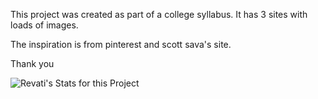 This project was created as part of a college syllabus. It has 3 sites with loads of images. 

The inspiration is from pinterest and scott sava's site.

Thank you

![Revati's Stats for this Project](https://github-readme-stats.vercel.app/api?username=revati-n&show_icons=true&theme=neon)
